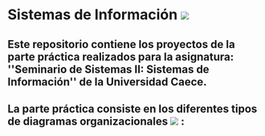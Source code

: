 # Sistemas de Información <img src="https://img.icons8.com/cotton/50/000000/information-pyramid.png"/>
## Este repositorio contiene los proyectos de la parte práctica realizados para la asignatura: ''Seminario de Sistemas II: Sistemas de Información'' de la Universidad Caece.
## La parte práctica consiste en los diferentes tipos de diagramas organizacionales <img src="https://img.icons8.com/ios-filled/50/000000/stacked-organizational-chart-highlighted-parent-node.png"/> :
